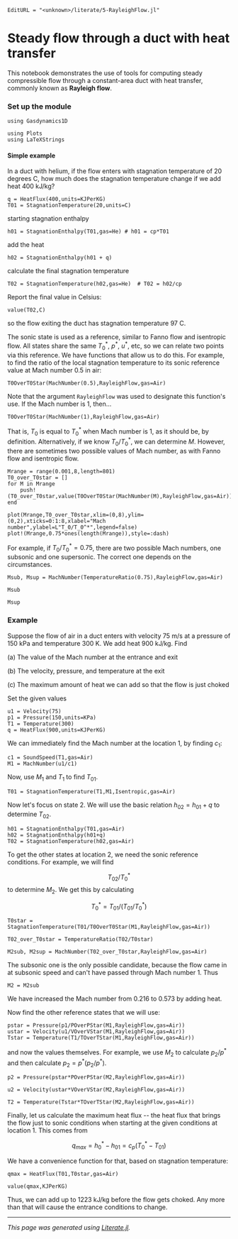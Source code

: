 ```@meta
EditURL = "<unknown>/literate/5-RayleighFlow.jl"
```

# Steady flow through a duct with heat transfer
This notebook demonstrates the use of tools for computing steady compressible flow
through a constant-area duct with heat transfer, commonly known as **Rayleigh flow**.

### Set up the module

```@example 5-RayleighFlow
using Gasdynamics1D
```

```@example 5-RayleighFlow
using Plots
using LaTeXStrings
```

#### Simple example
In a duct with helium, if the flow enters with stagnation temperature of 20 degrees C,
how much does the stagnation temperature change if we add heat 400 kJ/kg?

```@example 5-RayleighFlow
q = HeatFlux(400,units=KJPerKG)
T01 = StagnationTemperature(20,units=C)
```

starting stagnation enthalpy

```@example 5-RayleighFlow
h01 = StagnationEnthalpy(T01,gas=He) # h01 = cp*T01
```

add the heat

```@example 5-RayleighFlow
h02 = StagnationEnthalpy(h01 + q)
```

calculate the final stagnation temperature

```@example 5-RayleighFlow
T02 = StagnationTemperature(h02,gas=He)  # T02 = h02/cp
```

Report the final value in Celsius:

```@example 5-RayleighFlow
value(T02,C)
```

so the flow exiting the duct has stagnation temperature 97 C.

The sonic state is used as a reference, similar to Fanno flow and isentropic flow.
All states share the same $T_{0}^*$, $p^*$, $u^*$, etc, so we can relate two points
via this reference. We have functions that allow us to do this. For example, to
find the ratio of the local stagnation temperature to its sonic reference value
at Mach number 0.5 in air:

```@example 5-RayleighFlow
T0OverT0Star(MachNumber(0.5),RayleighFlow,gas=Air)
```

Note that the argument `RayleighFlow` was used to designate this function's use.
If the Mach number is 1, then...

```@example 5-RayleighFlow
T0OverT0Star(MachNumber(1),RayleighFlow,gas=Air)
```

That is, $T_{0}$ is equal to $T_{0}^*$ when Mach number is 1, as it should be,
by definition.
Alternatively, if we know $T_0/T_0^*$, we can determine $M$. However, there are
sometimes two possible values of Mach number, as with Fanno flow and isentropic flow.

```@example 5-RayleighFlow
Mrange = range(0.001,8,length=801)
T0_over_T0star = []
for M in Mrange
    push!(T0_over_T0star,value(T0OverT0Star(MachNumber(M),RayleighFlow,gas=Air)))
end
```

```@example 5-RayleighFlow
plot(Mrange,T0_over_T0star,xlim=(0,8),ylim=(0,2),xticks=0:1:8,xlabel="Mach number",ylabel=L"T_0/T_0^*",legend=false)
plot!(Mrange,0.75*ones(length(Mrange)),style=:dash)
```

For example, if $T_0/T_0^* = 0.75$, there are two possible Mach numbers, one subsonic
and one supersonic. The correct one depends on the circumstances.

```@example 5-RayleighFlow
Msub, Msup = MachNumber(TemperatureRatio(0.75),RayleighFlow,gas=Air)
```

```@example 5-RayleighFlow
Msub
```

```@example 5-RayleighFlow
Msup
```

### Example
Suppose the flow of air in a duct enters with velocity 75 m/s at a pressure of
150 kPa and temperature 300 K. We add heat 900 kJ/kg. Find

(a) The value of the Mach number at the entrance and exit

(b) The velocity, pressure, and temperature at the exit

(c) The maximum amount of heat we can add so that the flow is just choked

Set the given values

```@example 5-RayleighFlow
u1 = Velocity(75)
p1 = Pressure(150,units=KPa)
T1 = Temperature(300)
q = HeatFlux(900,units=KJPerKG)
```

We can immediately find the Mach number at the location 1, by finding $c_1$:

```@example 5-RayleighFlow
c1 = SoundSpeed(T1,gas=Air)
M1 = MachNumber(u1/c1)
```

Now, use $M_1$ and $T_1$ to find $T_{01}$.

```@example 5-RayleighFlow
T01 = StagnationTemperature(T1,M1,Isentropic,gas=Air)
```

Now let's focus on state 2. We will use the basic relation $h_{02} = h_{01} + q$
to determine $T_{02}$.

```@example 5-RayleighFlow
h01 = StagnationEnthalpy(T01,gas=Air)
h02 = StagnationEnthalpy(h01+q)
T02 = StagnationTemperature(h02,gas=Air)
```

To get the other states at location 2, we need the sonic reference conditions.
For example, we will find

$$T_{02}/T_{0}^*$$
to determine $M_2$. We get this by calculating

$$T_{0}^* = T_{01}/(T_{01}/T_{0}^*)$$

```@example 5-RayleighFlow
T0star = StagnationTemperature(T01/T0OverT0Star(M1,RayleighFlow,gas=Air))
```

```@example 5-RayleighFlow
T02_over_T0star = TemperatureRatio(T02/T0star)
```

```@example 5-RayleighFlow
M2sub, M2sup = MachNumber(T02_over_T0star,RayleighFlow,gas=Air)
```

The subsonic one is the only possible candidate, because the flow came in at
subsonic speed and can't have passed through Mach number 1. Thus

```@example 5-RayleighFlow
M2 = M2sub
```

We have increased the Mach number from 0.216 to 0.573 by adding heat.

Now find the other reference states that we will use:

```@example 5-RayleighFlow
pstar = Pressure(p1/POverPStar(M1,RayleighFlow,gas=Air))
ustar = Velocity(u1/VOverVStar(M1,RayleighFlow,gas=Air))
Tstar = Temperature(T1/TOverTStar(M1,RayleighFlow,gas=Air))
```

and now the values themselves. For example, we use $M_2$ to calculate $p_2/p^*$
and then calculate $p_2 = p^*(p_2/p^*)$.

```@example 5-RayleighFlow
p2 = Pressure(pstar*POverPStar(M2,RayleighFlow,gas=Air))
```

```@example 5-RayleighFlow
u2 = Velocity(ustar*VOverVStar(M2,RayleighFlow,gas=Air))
```

```@example 5-RayleighFlow
T2 = Temperature(Tstar*TOverTStar(M2,RayleighFlow,gas=Air))
```

Finally, let us calculate the maximum heat flux -- the heat flux that brings the
flow just to sonic conditions when starting at the given conditions at location 1.
This comes from

$$q_{max} = h_{0}^* - h_{01} = c_p (T_0^* - T_{01})$$

We have a convenience function for that, based on stagnation temperature:

```@example 5-RayleighFlow
qmax = HeatFlux(T01,T0star,gas=Air)
```

```@example 5-RayleighFlow
value(qmax,KJPerKG)
```

Thus, we can add up to 1223 kJ/kg before the flow gets choked. Any more than that
will cause the entrance conditions to change.

---

*This page was generated using [Literate.jl](https://github.com/fredrikekre/Literate.jl).*

